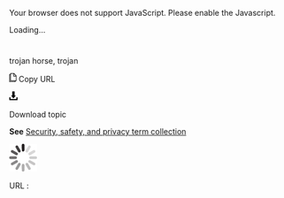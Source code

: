 Your browser does not support JavaScript. Please enable the Javascript.

Loading...

# 

trojan horse, trojan

![Copy URL](media/trojan-horse-trojan/Copy.png)
Copy URL

![Download](media/trojan-horse-trojan/Download.png)

Download topic

**See** [Security, safety, and privacy term collection](https://worldready.cloudapp.net/Styleguide/Read?id=2700&topicid=26894)

![In progress](media/trojan-horse-trojan/activity-large.gif)

URL :
